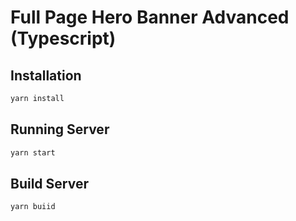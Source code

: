 # Full Page Hero Banner Advanced (Typescript)

## Installation

```bash
yarn install
```

## Running Server

```bash
yarn start
```

## Build Server

```bash
yarn buiid
```
